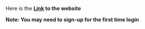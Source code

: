 Here is the <b>[Link](http://web.engr.oregonstate.edu/~luojio/RateMyCourse/) to the website

Note: You may need to sign-up for the first time login
